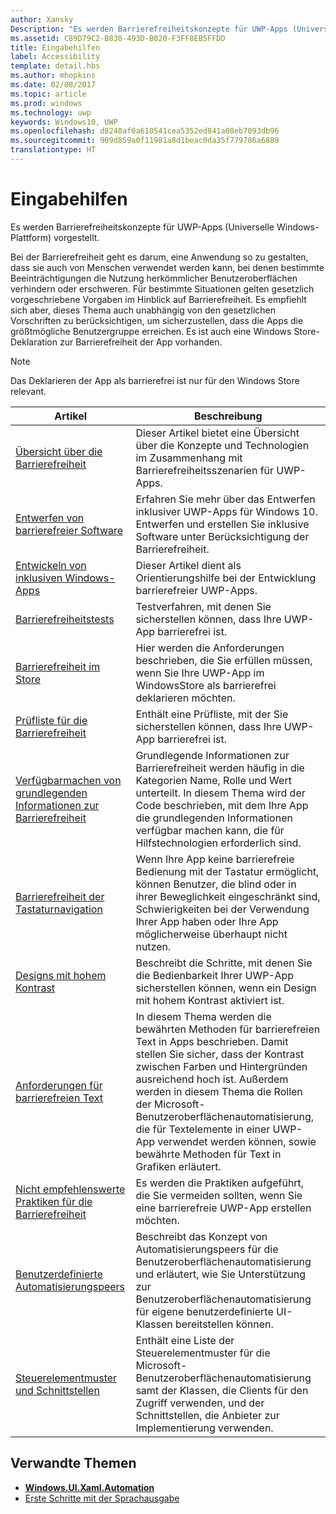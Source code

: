 ```yaml
---
author: Xansky
Description: "Es werden Barrierefreiheitskonzepte für UWP-Apps (Universelle Windows-Plattform) vorgestellt."
ms.assetid: C89D79C2-B830-493D-B020-F3FF8EB5FFDD
title: Eingabehilfen
label: Accessibility
template: detail.hbs
ms.author: mhopkins
ms.date: 02/08/2017
ms.topic: article
ms.prod: windows
ms.technology: uwp
keywords: Windows10, UWP
ms.openlocfilehash: d8240af0a610541cea5352ed841a08eb7093db96
ms.sourcegitcommit: 909d859a0f11981a8d1beac0da35f779786a6889
translationtype: HT
---
```

# <a name="accessibility"></a>Eingabehilfen  



Es werden Barrierefreiheitskonzepte für UWP-Apps (Universelle Windows-Plattform) vorgestellt.

Bei der Barrierefreiheit geht es darum, eine Anwendung so zu gestalten, dass sie auch von Menschen verwendet werden kann, bei denen bestimmte Beeinträchtigungen die Nutzung herkömmlicher Benutzeroberflächen verhindern oder erschweren. Für bestimmte Situationen gelten gesetzlich vorgeschriebene Vorgaben im Hinblick auf Barrierefreiheit. Es empfiehlt sich aber, dieses Thema auch unabhängig von den gesetzlichen Vorschriften zu berücksichtigen, um sicherzustellen, dass die Apps die größtmögliche Benutzergruppe erreichen. Es ist auch eine Windows Store-Deklaration zur Barrierefreiheit der App vorhanden.

> [!NOTE]
> Das Deklarieren der App als barrierefrei ist nur für den Windows Store relevant.

| Artikel | Beschreibung |
|---------|-------------|
| [Übersicht über die Barrierefreiheit](accessibility-overview.md) | Dieser Artikel bietet eine Übersicht über die Konzepte und Technologien im Zusammenhang mit Barrierefreiheitsszenarien für UWP-Apps. |
| [Entwerfen von barrierefreier Software](designing-inclusive-software.md) | Erfahren Sie mehr über das Entwerfen inklusiver UWP-Apps für Windows 10.  Entwerfen und erstellen Sie inklusive Software unter Berücksichtigung der Barrierefreiheit. |
| [Entwickeln von inklusiven Windows-Apps](developing-inclusive-windows-apps.md) | Dieser Artikel dient als Orientierungshilfe bei der Entwicklung barrierefreier UWP-Apps. |
| [Barrierefreiheitstests](accessibility-testing.md) | Testverfahren, mit denen Sie sicherstellen können, dass Ihre UWP-App barrierefrei ist. |
| [Barrierefreiheit im Store](accessibility-in-the-store.md) | Hier werden die Anforderungen beschrieben, die Sie erfüllen müssen, wenn Sie Ihre UWP-App im WindowsStore als barrierefrei deklarieren möchten. |
| [Prüfliste für die Barrierefreiheit](accessibility-checklist.md) | Enthält eine Prüfliste, mit der Sie sicherstellen können, dass Ihre UWP-App barrierefrei ist. |
| [Verfügbarmachen von grundlegenden Informationen zur Barrierefreiheit](basic-accessibility-information.md) | Grundlegende Informationen zur Barrierefreiheit werden häufig in die Kategorien Name, Rolle und Wert unterteilt. In diesem Thema wird der Code beschrieben, mit dem Ihre App die grundlegenden Informationen verfügbar machen kann, die für Hilfstechnologien erforderlich sind. |
| [Barrierefreiheit der Tastaturnavigation](keyboard-accessibility.md) | Wenn Ihre App keine barrierefreie Bedienung mit der Tastatur ermöglicht, können Benutzer, die blind oder in ihrer Beweglichkeit eingeschränkt sind, Schwierigkeiten bei der Verwendung Ihrer App haben oder Ihre App möglicherweise überhaupt nicht nutzen. |
| [Designs mit hohem Kontrast](high-contrast-themes.md) | Beschreibt die Schritte, mit denen Sie die Bedienbarkeit Ihrer UWP-App sicherstellen können, wenn ein Design mit hohem Kontrast aktiviert ist. |
| [Anforderungen für barrierefreien Text](accessible-text-requirements.md) | In diesem Thema werden die bewährten Methoden für barrierefreien Text in Apps beschrieben. Damit stellen Sie sicher, dass der Kontrast zwischen Farben und Hintergründen ausreichend hoch ist. Außerdem werden in diesem Thema die Rollen der Microsoft-Benutzeroberflächenautomatisierung, die für Textelemente in einer UWP-App verwendet werden können, sowie bewährte Methoden für Text in Grafiken erläutert. |
| [Nicht empfehlenswerte Praktiken für die Barrierefreiheit](practices-to-avoid.md) | Es werden die Praktiken aufgeführt, die Sie vermeiden sollten, wenn Sie eine barrierefreie UWP-App erstellen möchten. |
| [Benutzerdefinierte Automatisierungspeers](custom-automation-peers.md) | Beschreibt das Konzept von Automatisierungspeers für die Benutzeroberflächenautomatisierung und erläutert, wie Sie Unterstützung zur Benutzeroberflächenautomatisierung für eigene benutzerdefinierte UI-Klassen bereitstellen können. |
| [Steuerelementmuster und Schnittstellen](control-patterns-and-interfaces.md) | Enthält eine Liste der Steuerelementmuster für die Microsoft-Benutzeroberflächenautomatisierung samt der Klassen, die Clients für den Zugriff verwenden, und der Schnittstellen, die Anbieter zur Implementierung verwenden. |

## <a name="related-topics"></a>Verwandte Themen  
* [**Windows.UI.Xaml.Automation**](https://msdn.microsoft.com/library/windows/apps/BR209179) 
* [Erste Schritte mit der Sprachausgabe](https://support.microsoft.com/en-us/help/22798/windows-10-narrator-get-started)
